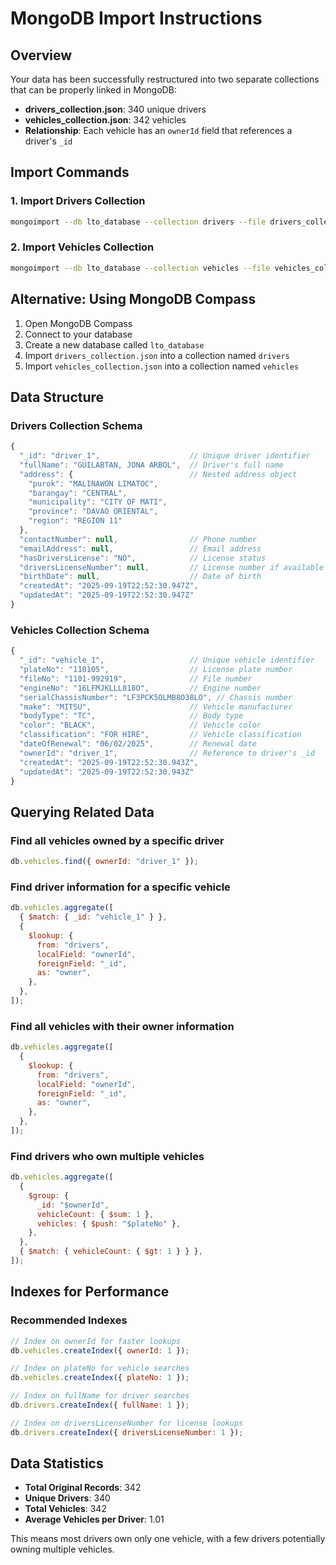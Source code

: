 # MongoDB Import Instructions

## Overview

Your data has been successfully restructured into two separate collections that can be properly linked in MongoDB:

- **drivers_collection.json**: 340 unique drivers
- **vehicles_collection.json**: 342 vehicles
- **Relationship**: Each vehicle has an `ownerId` field that references a driver's `_id`

## Import Commands

### 1. Import Drivers Collection

```bash
mongoimport --db lto_database --collection drivers --file drivers_collection.json --jsonArray
```

### 2. Import Vehicles Collection

```bash
mongoimport --db lto_database --collection vehicles --file vehicles_collection.json --jsonArray
```

## Alternative: Using MongoDB Compass

1. Open MongoDB Compass
2. Connect to your database
3. Create a new database called `lto_database`
4. Import `drivers_collection.json` into a collection named `drivers`
5. Import `vehicles_collection.json` into a collection named `vehicles`

## Data Structure

### Drivers Collection Schema

```javascript
{
  "_id": "driver_1",                    // Unique driver identifier
  "fullName": "GUILABTAN, JONA ARBOL",  // Driver's full name
  "address": {                          // Nested address object
    "purok": "MALINAWON LIMATOC",
    "barangay": "CENTRAL",
    "municipality": "CITY OF MATI",
    "province": "DAVAO ORIENTAL",
    "region": "REGION 11"
  },
  "contactNumber": null,                // Phone number
  "emailAddress": null,                 // Email address
  "hasDriversLicense": "NO",            // License status
  "driversLicenseNumber": null,         // License number if available
  "birthDate": null,                    // Date of birth
  "createdAt": "2025-09-19T22:52:30.947Z",
  "updatedAt": "2025-09-19T22:52:30.947Z"
}
```

### Vehicles Collection Schema

```javascript
{
  "_id": "vehicle_1",                   // Unique vehicle identifier
  "plateNo": "110105",                  // License plate number
  "fileNo": "1101-992919",              // File number
  "engineNo": "16LFMJKLLL818O",         // Engine number
  "serialChassisNumber": "LF3PCK5OLMB8O38LO", // Chassis number
  "make": "MITSU",                      // Vehicle manufacturer
  "bodyType": "TC",                     // Body type
  "color": "BLACK",                     // Vehicle color
  "classification": "FOR HIRE",         // Vehicle classification
  "dateOfRenewal": "06/02/2025",        // Renewal date
  "ownerId": "driver_1",                // Reference to driver's _id
  "createdAt": "2025-09-19T22:52:30.943Z",
  "updatedAt": "2025-09-19T22:52:30.943Z"
}
```

## Querying Related Data

### Find all vehicles owned by a specific driver

```javascript
db.vehicles.find({ ownerId: "driver_1" });
```

### Find driver information for a specific vehicle

```javascript
db.vehicles.aggregate([
  { $match: { _id: "vehicle_1" } },
  {
    $lookup: {
      from: "drivers",
      localField: "ownerId",
      foreignField: "_id",
      as: "owner",
    },
  },
]);
```

### Find all vehicles with their owner information

```javascript
db.vehicles.aggregate([
  {
    $lookup: {
      from: "drivers",
      localField: "ownerId",
      foreignField: "_id",
      as: "owner",
    },
  },
]);
```

### Find drivers who own multiple vehicles

```javascript
db.vehicles.aggregate([
  {
    $group: {
      _id: "$ownerId",
      vehicleCount: { $sum: 1 },
      vehicles: { $push: "$plateNo" },
    },
  },
  { $match: { vehicleCount: { $gt: 1 } } },
]);
```

## Indexes for Performance

### Recommended Indexes

```javascript
// Index on ownerId for faster lookups
db.vehicles.createIndex({ ownerId: 1 });

// Index on plateNo for vehicle searches
db.vehicles.createIndex({ plateNo: 1 });

// Index on fullName for driver searches
db.drivers.createIndex({ fullName: 1 });

// Index on driversLicenseNumber for license lookups
db.drivers.createIndex({ driversLicenseNumber: 1 });
```

## Data Statistics

- **Total Original Records**: 342
- **Unique Drivers**: 340
- **Total Vehicles**: 342
- **Average Vehicles per Driver**: 1.01

This means most drivers own only one vehicle, with a few drivers potentially owning multiple vehicles.
